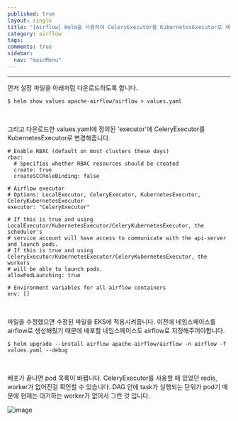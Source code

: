 ```yaml
---
published: true
layout: single
title: "[Airflow] Helm을 사용하여 CeleryExecutor를 KubernetesExecutor로 재배포"
category: airflow
tags:
comments: true
sidebar:
  nav: "mainMenu"
---  
```

* * *

먼저 설정 파일을 아래처럼 다운로드하도록 합니다.

```
$ helm show values apache-airflow/airflow > values.yaml
```

<br>

그리고 다운로드한 values.yaml에 정의된 'executor'에 CeleryExecutor를 KubernetesExecutor로 변경해줍니다.

```
# Enable RBAC (default on most clusters these days)
rbac:
  # Specifies whether RBAC resources should be created
  create: true
  createSCCRoleBinding: false

# Airflow executor
# Options: LocalExecutor, CeleryExecutor, KubernetesExecutor, CeleryKubernetesExecutor
executor: "CeleryExecutor"

# If this is true and using LocalExecutor/KubernetesExecutor/CeleryKubernetesExecutor, the scheduler's
# service account will have access to communicate with the api-server and launch pods.
# If this is true and using CeleryExecutor/KubernetesExecutor/CeleryKubernetesExecutor, the workers
# will be able to launch pods.
allowPodLaunching: true

# Environment variables for all airflow containers
env: []
```

<br>

파일을 수정했으면 수정된 파일을 EKS에 적용시켜줍니다. 이전에 네임스페이스를 airflow로 생성해줬기 때문에 배포할 네임스페이스도 airflow로 지정해주어야합니다.

```
$ helm upgrade --install airflow apache-airflow/airflow -n airflow -f values.yaml --debug
```

<br>

배포가 끝나면 pod 목록이 바뀝니다. CeleryExecutor를 사용할 때 있었던 redis, worker가 없어진걸 확인할 수 있습니다. DAG 안에 task가 실행되는 단위가 pod기 때문에 현재는 대기하는 worker가 없어서 그런 것 입니다.

![image](https://github.com/ysbaekFox/ysbaekFox.github.io/assets/54944434/24850b88-4ba0-4de9-af16-b81589083ffd)
